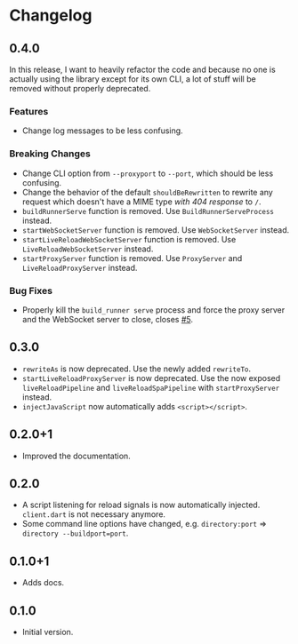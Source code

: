 # Changelog

## 0.4.0

In this release, I want to heavily refactor the code and because no one is actually using the library except for its own CLI, a lot of stuff will be removed without properly deprecated.

### Features

* Change log messages to be less confusing.

### Breaking Changes

* Change CLI option from `--proxyport` to `--port`, which should be less confusing.
* Change the behavior of the default `shouldBeRewritten` to rewrite any request which doesn't have a MIME type _with 404 response_ to `/`.
* `buildRunnerServe` function is removed. Use `BuildRunnerServeProcess` instead.
* `startWebSocketServer` function is removed. Use `WebSocketServer` instead.
* `startLiveReloadWebSocketServer` function is removed. Use `LiveReloadWebSocketServer` instead.
* `startProxyServer` function is removed. Use `ProxyServer` and `LiveReloadProxyServer` instead.

### Bug Fixes

* Properly kill the `build_runner serve` process and force the proxy server and the WebSocket server to close, closes [#5](https://github.com/furrary/livereload/issues/5).

## 0.3.0

* `rewriteAs` is now deprecated. Use the newly added `rewriteTo`.
* `startLiveReloadProxyServer` is now deprecated. Use the now exposed `liveReloadPipeline` and `liveReloadSpaPipeline` with `startProxyServer` instead.
* `injectJavaScript` now automatically adds `<script></script>`.

## 0.2.0+1

* Improved the documentation.

## 0.2.0

* A script listening for reload signals is now automatically injected. `client.dart` is not necessary anymore.
* Some command line options have changed, e.g. `directory:port` => `directory --buildport=port`.

## 0.1.0+1

* Adds docs.

## 0.1.0

* Initial version.
